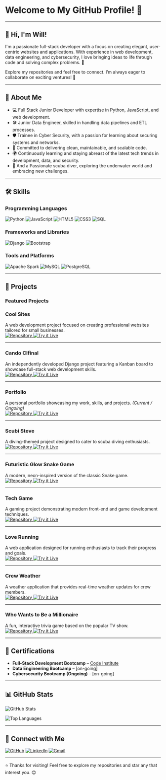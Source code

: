 # Welcome to My GitHub Profile! 👋

---

## 👋 Hi, I'm Will!  
I'm a passionate full-stack developer with a focus on creating elegant, user-centric websites and applications. With experience in web development, data engineering, and cybersecurity, I love bringing ideas to life through code and solving complex problems. 🚀

Explore my repositories and feel free to connect. I’m always eager to collaborate on exciting ventures! 🌟

---

## 🚀 About Me
- 💻 Full Stack Junior Developer with expertise in Python, JavaScript, and web development.
- 🛠️ Junior Data Engineer, skilled in handling data pipelines and ETL processes.
- 🛡️ Trainee in Cyber Security, with a passion for learning about securing systems and networks.
- 🎯 Committed to delivering clean, maintainable, and scalable code.
- 🌍 Continuously learning and staying abreast of the latest tech trends in development, data, and security.
- 🌊 And a Passionate scuba diver, exploring the underwater world and embracing new challenges.

---

## 🛠️ Skills

### Programming Languages
![Python](https://img.shields.io/badge/Python-3776AB?style=for-the-badge&logo=python&logoColor=white)
![JavaScript](https://img.shields.io/badge/JavaScript-F7DF1E?style=for-the-badge&logo=javascript&logoColor=black)
![HTML5](https://img.shields.io/badge/HTML5-E34F26?style=for-the-badge&logo=html5&logoColor=white)
![CSS3](https://img.shields.io/badge/CSS3-1572B6?style=for-the-badge&logo=css3&logoColor=white)
![SQL](https://img.shields.io/badge/SQL-4479A1?style=for-the-badge&logo=postgresql&logoColor=white)

### Frameworks and Libraries
![Django](https://img.shields.io/badge/Django-092E20?style=for-the-badge&logo=django&logoColor=white)
![Bootstrap](https://img.shields.io/badge/Bootstrap-7952B3?style=for-the-badge&logo=bootstrap&logoColor=white)

### Tools and Platforms
![Apache Spark](https://img.shields.io/badge/Apache%20Spark-E25A1C?style=for-the-badge&logo=apachespark&logoColor=white)
![MySQL](https://img.shields.io/badge/MySQL-4479A1?style=for-the-badge&logo=mysql&logoColor=white)
![PostgreSQL](https://img.shields.io/badge/PostgreSQL-336791?style=for-the-badge&logo=postgresql&logoColor=white)

---

## 🌟 Projects

### Featured Projects


### Cool Sites
A web development project focused on creating professional websites tailored for small businesses.  
<a href="https://github.com/wgwhitecoding/CoolSites" target="_blank">
    <img src="https://img.shields.io/badge/Repository-%2312100E?style=for-the-badge&logo=github&logoColor=white" alt="Repository">
</a>
<a href="https://wgwhitecoding.github.io/CoolSites/" target="_blank">
    <img src="https://img.shields.io/badge/Try%20it%20Live%21-%231E1E2E?style=for-the-badge&logo=github&logoColor=cyan" alt="Try it Live">
</a>

---

### Cando CIfinal
An independently developed Django project featuring a Kanban board to showcase full-stack web development skills.  
<a href="https://github.com/wgwhitecoding/Cando-CIfinal" target="_blank">
    <img src="https://img.shields.io/badge/Repository-%2312100E?style=for-the-badge&logo=github&logoColor=white" alt="Repository">
</a>
<a href="https://cando-ci-6dea2075e664.herokuapp.com/accounts/login/" target="_blank">
    <img src="https://img.shields.io/badge/Try%20it%20Live%21-%231E1E2E?style=for-the-badge&logo=github&logoColor=cyan" alt="Try it Live">
</a>

---

### Portfolio
A personal portfolio showcasing my work, skills, and projects. *(Current / Ongoing)*  
<a href="https://github.com/wgwhitecoding/portfolio" target="_blank">
    <img src="https://img.shields.io/badge/Repository-%2312100E?style=for-the-badge&logo=github&logoColor=white" alt="Repository">
</a>
<a href="https://cando-ci-6dea2075e664.herokuapp.com/accounts/login/" target="_blank">
    <img src="https://img.shields.io/badge/Try%20it%20Live%21-%231E1E2E?style=for-the-badge&logo=github&logoColor=cyan" alt="Try it Live">
</a>

---

### Scubi Steve
A diving-themed project designed to cater to scuba diving enthusiasts.  
<a href="https://github.com/wgwhitecoding/scubisteve" target="_blank">
    <img src="https://img.shields.io/badge/Repository-%2312100E?style=for-the-badge&logo=github&logoColor=white" alt="Repository">
</a>
<a href="https://wgwhitecoding.github.io/scubisteve/" target="_blank">
    <img src="https://img.shields.io/badge/Try%20it%20Live%21-%231E1E2E?style=for-the-badge&logo=github&logoColor=cyan" alt="Try it Live">
</a>

---

### Futuristic Glow Snake Game
A modern, neon-inspired version of the classic Snake game.  
<a href="https://github.com/wgwhitecoding/snake" target="_blank">
    <img src="https://img.shields.io/badge/Repository-%2312100E?style=for-the-badge&logo=github&logoColor=white" alt="Repository">
</a>
<a href="https://wgwhitecoding.github.io/snake/" target="_blank">
    <img src="https://img.shields.io/badge/Try%20it%20Live%21-%231E1E2E?style=for-the-badge&logo=github&logoColor=cyan" alt="Try it Live">
</a>

---

### Tech Game
A gaming project demonstrating modern front-end and game development techniques.  
<a href="https://github.com/wgwhitecoding/tech_game" target="_blank">
    <img src="https://img.shields.io/badge/Repository-%2312100E?style=for-the-badge&logo=github&logoColor=white" alt="Repository">
</a>
<a href="https://wgwhitecoding.github.io/tech_game/" target="_blank">
    <img src="https://img.shields.io/badge/Try%20it%20Live%21-%231E1E2E?style=for-the-badge&logo=github&logoColor=cyan" alt="Try it Live">
</a>

---

### Love Running
A web application designed for running enthusiasts to track their progress and goals.  
<a href="https://github.com/wgwhitecoding/Love-Running" target="_blank">
    <img src="https://img.shields.io/badge/Repository-%2312100E?style=for-the-badge&logo=github&logoColor=white" alt="Repository">
</a>
<a href="https://wgwhitecoding.github.io/Love-Running/" target="_blank">
    <img src="https://img.shields.io/badge/Try%20it%20Live%21-%231E1E2E?style=for-the-badge&logo=github&logoColor=cyan" alt="Try it Live">
</a>

---

### Crew Weather
A weather application that provides real-time weather updates for crew members.  
<a href="https://github.com/ChrissyLV/crew-weather" target="_blank">
    <img src="https://img.shields.io/badge/Repository-%2312100E?style=for-the-badge&logo=github&logoColor=white" alt="Repository">
</a>
<a href="https://chrissylv.github.io/crew-weather/" target="_blank">
    <img src="https://img.shields.io/badge/Try%20it%20Live%21-%231E1E2E?style=for-the-badge&logo=github&logoColor=cyan" alt="Try it Live">
</a>

---

### Who Wants to Be a Millionaire
A fun, interactive trivia game based on the popular TV show.  
<a href="https://github.com/wgwhitecoding/who-wants-to-be-a-millionaire" target="_blank">
    <img src="https://img.shields.io/badge/Repository-%2312100E?style=for-the-badge&logo=github&logoColor=white" alt="Repository">
</a>
<a href="https://wgwhitecoding.github.io/Who-Wants-To-Be-A-Millionaire/" target="_blank">
    <img src="https://img.shields.io/badge/Try%20it%20Live%21-%231E1E2E?style=for-the-badge&logo=github&logoColor=cyan" alt="Try it Live">
</a>




 

---

## 🏅 Certifications  
- **Full-Stack Development Bootcamp** – [Code Institute]([https://codeinstitute.net](https://www.credential.net/836b8c9a-476f-41ca-a3be-abe512bdfd22#acc.wAy4P98S))  
- **Data Engineering Bootcamp** – [on-going]  
- **Cybersecurity Bootcamp (Ongoing)** – [on-going]  

---

## 📊 GitHub Stats
![GitHub Stats](https://github-readme-stats.vercel.app/api?username=wgwhitecoding&show_icons=true&theme=radical)

![Top Languages](https://github-readme-stats.vercel.app/api/top-langs/?username=wgwhitecoding&layout=compact&theme=radical)

---

## 🤝 Connect with Me

[![GitHub](https://img.shields.io/badge/GitHub-181717?style=for-the-badge&logo=github&logoColor=white)](https://github.com/wgwhitecoding)
[![LinkedIn](https://img.shields.io/badge/LinkedIn-0077B5?style=for-the-badge&logo=linkedin&logoColor=white)](https://www.linkedin.com/in/walidwillwhite/)
[![Gmail](https://img.shields.io/badge/Gmail-D14836?style=for-the-badge&logo=gmail&logoColor=white)](mailto:walidwillwhite@gmail.com)


---

⭐️ Thanks for visiting! Feel free to explore my repositories and star any that interest you. 😊

